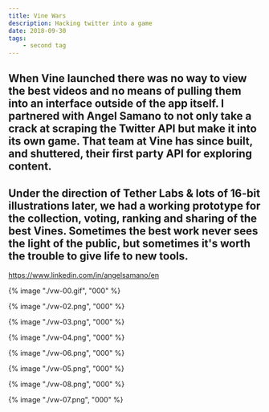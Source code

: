 ```yaml
---
title: Vine Wars
description: Hacking twitter into a game
date: 2018-09-30
tags: 
    - second tag
---
```





When Vine launched there was no way to view the best videos and no means of pulling them into an interface outside of the app itself. I partnered with Angel Samano to not only take a crack at scraping the Twitter API but make it into its own game. That team at Vine has since built, and shuttered, their first party API for exploring content.
-
Under the direction of Tether Labs & lots of 16-bit illustrations later, we had a working prototype for the collection, voting, ranking and sharing of the best Vines. Sometimes the best work never sees the light of the public, but sometimes it's worth the trouble to give life to new tools. 
-

https://www.linkedin.com/in/angelsamano/en


<!-- This is a gif that loads but doesn't play -->
{% image "./vw-00.gif", "000" %}

<div class="two-column">

{% image "./vw-02.png", "000" %}

{% image "./vw-03.png", "000" %}

{% image "./vw-04.png", "000" %}

{% image "./vw-06.png", "000" %}

{% image "./vw-05.png", "000" %}

{% image "./vw-08.png", "000" %}

</div>

{% image "./vw-07.png", "000" %}



